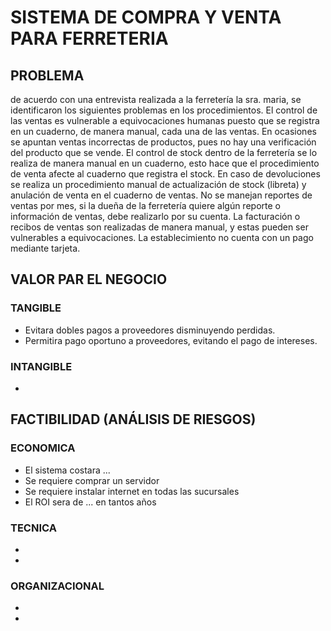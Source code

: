 # **SISTEMA DE COMPRA Y VENTA PARA FERRETERIA**

## PROBLEMA 
de acuerdo con una entrevista realizada a la ferretería la sra. maria, se identificaron los siguientes problemas en los procedimientos.
El control de las ventas es vulnerable a equivocaciones humanas puesto que se registra en un cuaderno, de manera manual, cada una de las ventas.
En ocasiones se apuntan ventas incorrectas de productos, pues no hay una verificación del producto que se vende.
El control de stock dentro de la ferretería se lo realiza de manera manual en un cuaderno, esto hace que el procedimiento de venta afecte al cuaderno que registra el stock.
En caso de devoluciones se realiza un procedimiento manual de actualización de stock (libreta) y anulación de venta en el cuaderno de ventas.
No se manejan reportes de ventas por mes, si la dueña de la ferretería quiere algún reporte o información de ventas, debe realizarlo por su cuenta.
La facturación o recibos de ventas son realizadas de manera manual, y estas pueden ser vulnerables a equivocaciones.
La establecimiento no cuenta con un pago mediante tarjeta.


## VALOR PAR EL NEGOCIO

### TANGIBLE
 - Evitara dobles pagos a proveedores disminuyendo perdidas.
 - Permitira pago oportuno a proveedores, evitando el pago de intereses.
 
### INTANGIBLE
 -

## FACTIBILIDAD (ANÁLISIS DE RIESGOS)

### ECONOMICA
 - El sistema costara ...
 - Se requiere comprar un servidor
 - Se requiere instalar internet en todas las sucursales
 - El ROI sera de ... en tantos años
 
### TECNICA
 -
 -

### ORGANIZACIONAL
 -
 -
 


